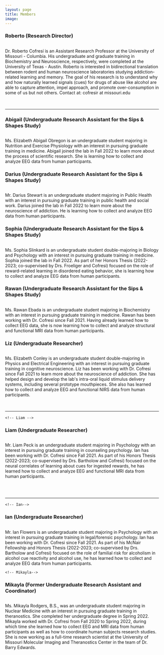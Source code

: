 ```yaml
---
layout: page
title: Members
image: 
---
```


<!-- Roberto-->
<h3>Roberto (Research Director)</h3>
<img src="assets/images/members/roberto_cofresi.jpg" alt="" />
<p>Dr. Roberto Cofresí is an Assistant Research Professor at the University of Missouri - Columbia. His undergraduate and graduate training in Biochemistry and Neuroscience, respectively, were completed at the University of Texas - Austin. Roberto is interested in  bidirectional translation between rodent and human neuroscience laboratories studying addiction-related learning and memory. The goal of his research is to understand why and how naturally learned signals (cues) for drugs of abuse like alcohol are able to capture attention, impel approach, and promote over-consumption in some of us but not others. Contact at: cofresir at missouri.edu</p>
	
	
<br/>
<hr class="major" />	


<!-- Sips & Shapes Study -->
<h3>Abigail (Undergraduate Research Assistant for the Sips & Shapes Study)</h3>
<img src="assets/images/members/abigail_obregon.jpg" alt="" />
<p>Ms. Elizabeth Abigail Obregon is an undergraduate student majoring in Nutrition and Exercise Physiology with an interest in pursuing graduate training in medicine. Abigail joined the lab in Fall 2022 to learn more about the process of scientific research. She is learning how to collect and analyze EEG data from human participants.</p>

<h3>Darius (Undergraduate Research Assistant for the Sips & Shapes Study)</h3>
<span class="image left"><img src="assets/images/members/missing1.jpg" alt="" /></span> 
<p>Mr. Darius Stewart is an undergraduate student majoring in Public Health with an interest in pursuing graduate training in public health and social work. Darius joined the lab in Fall 2022 to learn more about the neuroscience of addiction. He is learning how to collect and analyze EEG data from human participants.</p>

<h3>Sophia (Undergraduate Research Assistant for the Sips & Shapes Study)</h3>
<img src="assets/images/members/sophia_slinkard.jpg" alt="" />
<p>Ms. Sophia Slinkard is an undergraduate student double-majoring in Biology and Psychology with an interest in pursuing graduate training in medicine. Sophia joined the lab in Fall 2022. As part of her Honors Thesis (2022-2023; co-supervised by Drs. Froeliger and Cofresi) focused on the role of reward-related learning in disordered eating behavior, she is learning how to collect and analyze EEG data from human participants.</p>

<h3>Rawan (Undergraduate Research Assistant for the Sips & Shapes Study)</h3>
<span class="image left"><img src="assets/images/members/missing1.jpg" alt="" /></span> 
<p>Ms. Rawan Ebada is an undergraduate student majoring in Biochemistry with an interest in pursuing graduate training in medicine. Rawan has been working with Dr. Cofresi since Fall 2021. Having already learned how to collect EEG data, she is now learning how to collect and analyze structural and functional MRI data from human participants.</p>


	
<!-- Liz-->	

<h3>Liz  (Undergraduate Researcher)</h3>
<span class="image left"><img src="assets/images/members/liz_conley.jpg" alt="" /></span>
<p>Ms. Elizabeth Conley is an undergraduate student double-majoring in Physics and Electrical Engineering with an interest in pursuing graduate training in cognitive neuroscience. Liz has been working with Dr. Cofresi since Fall 2021 to learn more about the neuroscience of addiction. She has helped design and develop the lab's intra-oral liquid stimulus delivery systems, including several prototype  mouthpieces. She also has learned how to collect and analyze EEG and functional NIRS data from human participants.</p>

<br/>
<hr class="major" />	

	<!-- Liam -->

<h3>Liam  (Undergraduate Researcher)</h3>
<span class="image left"><img src="assets/images/members/liam_peck.jpg" alt="" /></span>
<p>Mr. Liam Peck is an undergraduate student majoring in Psychology with an interest in pursuing graduate training in counseling psychology. Ian has been working with Dr. Cofresi since Fall 2021. As part of his Honors Thesis (2022-2023; co-supervised by Drs. Bartholow and Cofresi) focused on the neural correlates of learning about cues for ingested rewards, he has learned how to collect and analyze EEG and functional MRI data from human participants.</p>

<br/>
<br/>
<hr class="major" />

	<!-- Ian-->

<h3>Ian  (Undergraduate Researcher)</h3>
<span class="image left"><img src="assets/images/missing1.jpg" alt="" /></span>
<p>Mr. Ian Flowers is an undergraduate student majoring in Psychology with an interest in pursuing graduate training in legal/forensic psychology. Ian has been working with  Dr. Cofresi since Fall 2021. As part of his McNair Fellowship and Honors Thesis (2022-2023; co-supervised by Drs. Bartholow and Cofresi) focused on the role of familial risk for alcoholism in alcohol cue reactivity and alcohol use, he has learned how to collect and analyze EEG data from human participants.</p>


	<!-- Mikayla-->

<h3>Mikayla  (Former Undergraduate Research Assistant and Coordinator)</h3>
<img src="assets/images/missing1.jpg" alt="" />
<p>Ms. Mikayla Rodgers, B.S., was an undergraduate student majoring in Nuclear Medicine with an interest in pursuing graduate training in theranostics. She completed her undergraduate degree in Spring 2022. Mikayla worked with Dr. Cofresi from Fall 2020 to Spring 2022, during which time she learned how to collect EEG and MRI data from human participants as well as how to coordinate human subjects research studies. She is now working as a full-time research scientist at the University of Missouri Molecular Imaging and Theranostics Center in the team of Dr. Barry Edwards.</p>






